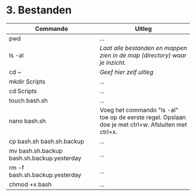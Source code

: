 # 3. Bestanden


Commando | Uitleg
--- | ---
pwd | ...
ls -al | _Laat alle bestanden en mappen zien in de map (directory) waar je inzicht._
cd ~ | _Geef hier zelf uitleg_
mkdir Scripts | ...
cd Scripts | ...
touch bash.sh | ...
nano bash.sh | Voeg het commando "ls -al" toe op de eerste regel. Opslaan doe je met ctrl+w. Afsluiten met ctrl+x.
cp bash.sh bash.sh.backup | ...
mv bash.sh.backup bash.sh.backup.yesterday | ...
rm -f bash.sh.backup.yesterday | ...
chmod +x bash | ...
